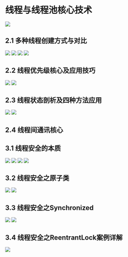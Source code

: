 # 线程与线程池核心技术

<img src="image/线程大纲.png" style="zoom:100%">  

## 2.1 多种线程创建方式与对比
<img src="image/进程与线程.png" style="zoom:100%">  
<img src="image/线程的创建方式1.png" style="zoom:100%">  
<img src="image/HandlerThread.png" style="zoom:100%">  
<img src="image/线程创建方式2.png" style="zoom:100%">   
 
## 2.2 线程优先级核心及应用技巧

<img src="image/线程优先级1.png" style="zoom:100%">  
<img src="image/线程优先级2.png" style="zoom:100%">   

## 2.3 线程状态剖析及四种方法应用

<img src="image/线程状态.png" style="zoom:100%">   
<img src="image/线程状态方法.png" style="zoom:100%">   


## 2.4 线程间通讯核心

## 3.1 线程安全的本质

<img src="image/线程安全.png" style="zoom:100%">   
<img src="image/线程安全图1.png" style="zoom:100%">   
<img src="image/线程安全图2.png" style="zoom:100%">   
<img src="image/锁使用场景.png" style="zoom:100%">   

## 3.2 线程安全之原子类
<img src="image/保证线程安全1.png" style="zoom:100%">   
<img src="image/volatile关键字.png" style="zoom:100%">  

## 3.3 线程安全之Synchronized
<img src="image/synchronized关键字1.png" style="zoom:100%">   
<img src="image/synchronized关键字2.png" style="zoom:100%">   

## 3.4 线程安全之ReentrantLock案例详解

<img src="image/ReentrantLock锁用法1.png" style="zoom:100%"> 





